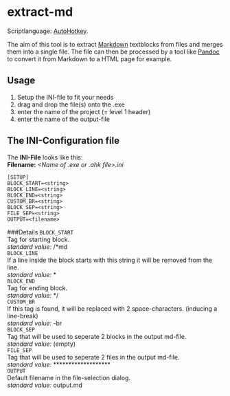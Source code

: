 extract-md
==========

Scriptlanguage: [AutoHotkey](http://www.autohotkey.com/ "AutoHotkey homepage").

The aim of this tool is to extract [Markdown][link_md] textblocks from files and merges them into a single file. 
The file can then be processed by a tool like [Pandoc][link_pandoc] to convert it from Markdown to a HTML page for example.


Usage
---------

1. Setup the INI-file to fit your needs
2. drag and drop the file(s) onto the .exe
3. enter the name of the project (= level 1 header)
4. enter the name of the output-file

The INI-Configuration file
--------------------------
The **INI-File** looks like this:  
**Filename:** *\<Name of .exe or .ahk file>.ini*   

	[SETUP]
	BLOCK_START=<string>
	BLOCK_LINE=<string>
	BLOCK_END=<string>
	CUSTOM_BR=<string>
	BLOCK_SEP=<string>
	FILE_SEP=<string>
	OUTPUT=<filename>

###Details
`BLOCK_START`   
Tag for starting block.   
 *standard value:* &#47;\*md   
`BLOCK_LINE`   
If a line inside the block starts with this string it will be removed from the line.  
 *standard value:* \*   
`BLOCK_END`   
Tag for ending block.   
 *standard value:* \*&#47;   
`CUSTOM_BR`   
If this tag is found, it will be replaced with 2 space-characters. (inducing a line-break)  
 *standard value:* &#45;br   
`BLOCK_SEP`   
Tag that will be used to seperate 2 blocks in the output md-file.  
 *standard value:* (empty)   
`FILE_SEP`   
Tag that will be used to seperate 2 files in the output md-file.  
 *standard value:* *******************   
`OUTPUT`   
Default filename in the file-selection dialog.  
 *standard value:* output.md   


[link_md]: http://daringfireball.net/projects/markdown/ "Markdown Homepage"
[link_pandoc]: http://johnmacfarlane.net/pandoc/ "Pandoc Homepage"


